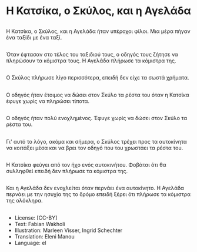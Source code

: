 # Η Κατσίκα, ο Σκύλος, και η Αγελάδα

##
Η Κατσίκα, ο Σκύλος, και η Αγελάδα ήταν υπέροχοι φίλοι. Μια μέρα πήγαν ένα ταξίδι με ένα ταξί.

##
Όταν έφτασαν στο τέλος του ταξιδιού τους, ο οδηγός τους ζήτησε να πληρώσουν τα κόμιστρα τους. Η Αγελάδα πλήρωσε τα κόμιστρα της.

##
Ο Σκύλος πλήρωσε λίγο περισσότερα, επειδή δεν είχε τα σωστά χρήματα.

##
Ο οδηγός ήταν έτοιμος να δώσει στον Σκύλο τα ρέστα του όταν η Κατσίκα έφυγε χωρίς να πληρώσει τίποτα.

##
Ο οδηγός ήταν πολύ ενοχλημένος. Έφυγε χωρίς να δώσει στον Σκύλο τα ρέστα του.

##
Γι' αυτό το λόγο, ακόμα και σήμερα, ο Σκύλος τρέχει προς τα αυτοκίνητα να κοιτάξει μέσα και να βρει τον οδηγό που του χρωστάει τα ρέστα του.

##
Η Κατσίκα φεύγει από τον ήχο ενός αυτοκινήτου. Φοβάται ότι θα συλληφθεί επειδή δεν πλήρωσε τα κόμιστρα της.

##
Και η Αγελάδα δεν ενοχλείται όταν περνάει ένα αυτοκίνητο. Η Αγελάδα περνάει με την ησυχία της το δρόμο επειδή ξέρει ότι πλήρωσε τα κόμιστρα της ολόκληρα.

##
* License: [CC-BY]
* Text: Fabian Wakholi
* Illustration: Marleen Visser, Ingrid Schechter
* Translation: Eleni Manou
* Language: el
